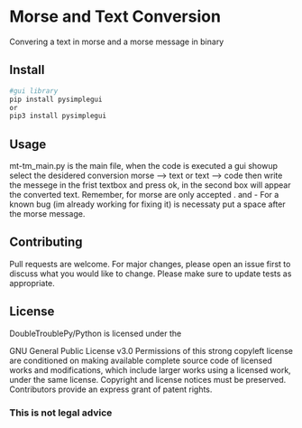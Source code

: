 # Morse and Text Conversion

Convering a text in morse and a morse message in binary

## Install

```bash
#gui library
pip install pysimplegui
or
pip3 install pysimplegui
```

## Usage 

mt-tm_main.py is the main file, when the code is executed a gui showup select the desidered conversion morse --> text or text --> code then write the messege in the 
frist textbox and press ok, in the second box will appear the converted text. Remember, for morse are only accepted . and - 
For a known bug (im already working for fixing it) is necessaty put a space after the morse message.

## Contributing

Pull requests are welcome. For major changes, please open an issue first to discuss what you would like to change.
Please make sure to update tests as appropriate.

## License

DoubleTroublePy/Python is licensed under the

GNU General Public License v3.0
Permissions of this strong copyleft license are conditioned on making available complete source code of licensed works and modifications, which include larger works using a licensed work, under the same license. Copyright and license notices must be preserved. Contributors provide an express grant of patent rights.

### This is not legal advice
